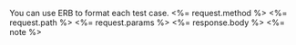 You can use ERB to format each test case.
<%= request.method %>
<%= request.path %>
<%= request.params %>
<%= response.body %>
<%= note %>


